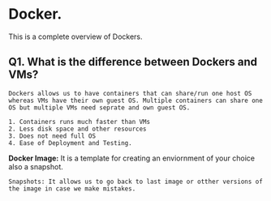 # Docker.

This is a complete overview of Dockers.

## Q1. What is the difference between Dockers and VMs?
	Dockers allows us to have containers that can share/run one host OS whereas VMs have their own guest OS. Multiple containers can share one OS but multiple VMs need seprate and own guest OS.

	1. Containers runs much faster than VMs
	2. Less disk space and other resources
	3. Does not need full OS
	4. Ease of Deployment and Testing.


**Docker Image:** It is a template for creating an enviornment of your choice also a snapshot.
	
	Snapshots: It allows us to go back to last image or otther versions of the image in case we make mistakes. 
